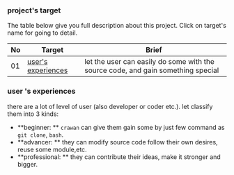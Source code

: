 ### project's target

The table below give you full description about this project. Click on target's name for going to detail.

|No|Target|Brief|
|---|---|---|
|01| [user's experiences](#user's-experiences) |let the user can easily do some with the source code, and gain something special|

### user 's experiences
there are a lot of level of user (also developer or coder etc.). let classify them into 3 kinds:
- **beginner: ** `crawan` can give them gain some by just few command as `git clone`, `bash`.
- **advancer: ** they can modify source code follow their own desires, reuse some module,etc.
- **professional: ** they can contribute their ideas, make it stronger and bigger.
